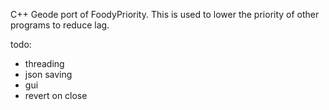 C++ Geode port of FoodyPriority. This is used to lower the priority of other programs to reduce lag.


todo: 
- threading
- json saving
- gui
- revert on close

